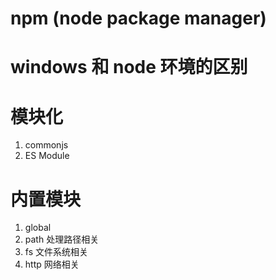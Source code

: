 # npm (node package manager)

# windows 和 node 环境的区别

# 模块化
1. commonjs
2. ES Module

# 内置模块
1. global
2. path 处理路径相关
3. fs 文件系统相关
3. http 网络相关